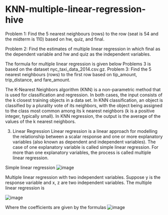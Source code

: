 # KNN-multiple-linear-regression-hive


Problem 1: Find the 5 nearest neighbours (rows) to the row (seat is 54 and the midterm is 110) based on hw, quiz,
and final.

Problem 2: Find the estimates of multiple linear regression in which final as the dependent variable and hw and quiz
as the independent variables.


The formula for multiple linear regression is given below
Problems 3 is based on the dataset nyc_taxi_data_2014.csv.gz.
Problem 3: Find the 5 nearest neighbours (rows) to the first row based on tip_amount, trip_distance, and
fare_amount.

The K-Nearest Neighbors algorithm (KNN) is a non-parametric method that is used for classification and regression. In both cases, the input consists of the k closest training objects  in a data set. In KNN classification, an object is classified by a plurality vote of its neighbors, with the object being assigned to the class most common among its k nearest neighbors (k is a positive integer, typically small). In KNN regression, the output is the average of the values of the k nearest neighbors.

3.	Linear Regression
Linear regression is a linear approach for modelling the relationship between a scalar response and one or more explanatory variables (also known as dependent and independent variables). The case of one explanatory variable is called simple linear regression. For more than one explanatory variables, the process is called multiple linear regression.

Simple linear regression
![image](https://user-images.githubusercontent.com/46953829/175790331-54a73320-d5ad-493e-bc8c-dd81c357ade0.png)

Multiple linear regression with two independent variables. Suppose y is the response variable and x, z are two independent variables. The multiple linear regression is 

 ![image](https://user-images.githubusercontent.com/46953829/175790345-32346554-180b-4088-bd6c-10cd9cb36147.png)


Where the coefficients are given by the formulas
![image](https://user-images.githubusercontent.com/46953829/175790349-4bb91e2e-5102-4233-8dd4-bec7e98b3b3b.png)
